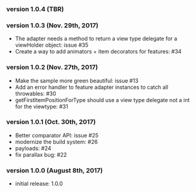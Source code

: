 ### version 1.0.4 (TBR)

### version 1.0.3 (Nov. 29th, 2017)

* The adapter needs a method to return a view type delegate for a viewHolder object: issue #35
* Create a way to add animators + item decorators for features: #34

### version 1.0.2 (Nov. 27th, 2017)

* Make the sample more green beautiful: issue #13
* Add an error handler to feature adapter instances to catch all throwables: #30
* getFirstItemPositionForType should use a view type delegate not a int for the viewtype: #31

### version 1.0.1 (Oct. 30th, 2017)

* Better comparator API: issue #25
* modernize the build system: #26
* payloads: #24
* fix parallax bug: #22

### version 1.0.0 (August 8th, 2017)

* initial release: 1.0.0
